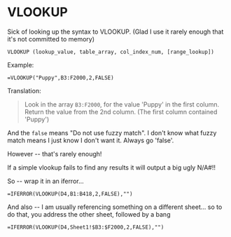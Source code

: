 # VLOOKUP

Sick of looking up the syntax to VLOOKUP. (Glad I use it rarely enough that it's not committed to memory)

    
    VLOOKUP (lookup_value, table_array, col_index_num, [range_lookup])
    
    
Example:

    =VLOOKUP("Puppy",B3:F2000,2,FALSE)
    

Translation:

> Look in the array `B3:F2000`, for the value 'Puppy' in the first column. Return the value from the 2nd column. (The first column contained 'Puppy')


And the `false` means "Do not use fuzzy match". I don't know what fuzzy match means I just know I don't want it. Always go 'false'.


However -- that's rarely enough!

If a simple vlookup fails to find any results it will output a big ugly N/A#!!

So -- wrap it in an iferror...

    =IFERROR(VLOOKUP(D4,B1:B418,2,FALSE),"")

    
And also -- I am usually referencing something on a different sheet... so to do that, you address the other sheet, followed by a bang



    =IFERROR(VLOOKUP(D4,Sheet1!$B3:$F2000,2,FALSE),"")